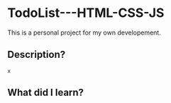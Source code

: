 # TodoList---HTML-CSS-JS
This is a personal project for my own developement.

## Description?
    x
## What did I learn?
